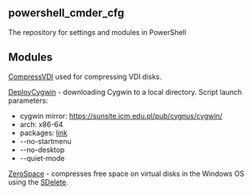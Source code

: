 ## powershell_cmder_cfg

The repository for settings and modules in PowerShell

## Modules

[CompressVDI](https://github.com/Serhii5465/powershell_cmder_cfg/blob/main/CompressVDI/CompressVDI.psm1) used for compressing VDI disks.


[DeployCygwin](https://github.com/Serhii5465/powershell_cmder_cfg/tree/main/DeployCygwin) - downloading Cygwin to a local directory. Script launch parameters:

* cygwin mirror: https://sunsite.icm.edu.pl/pub/cygnus/cygwin/
* arch: x86-64
* packages: [link](https://github.com/Serhii5465/powershell_cmder_cfg/blob/main/DeployCygwin/res/list_pack.dat)
* --no-startmenu
* --no-desktop
* --quiet-mode


[ZeroSpace](https://github.com/Serhii5465/powershell_cmder_cfg/blob/main/ZeroSpace/ZeroSpace.psm1) - compresses free space on virtual disks in the Windows OS using the [SDelete](https://learn.microsoft.com/en-gb/sysinternals/downloads/sdelete).
